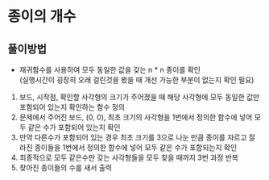 # 종이의 개수
## 풀이방법
- 재귀함수를 사용하여 모두 동일한 값을 갖는 n * n 종이를 확인    
  (실행시간이 굉장히 오래 걸린것을 봤을 때 개선 가능한 부분이 없는지 확인 필요)
1. 보드, 시작점, 확인할 사각형의 크기가 주어졌을 때 해당 사각형에 모두 동일한 값만 포함되어 있는지 확인하는 함수 정의
2. 문제에서 주어진 보드, (0, 0), 최초 크기의 사각형을 1번에서 정의한 함수에 넣어 모두 같은 수가 포함되어 있는지 확인
3. 만약 다른수가 포함되어 있는 경우 최초 크기를 3으로 나눈 만큼 종이를 자르고 잘라진 종이들을 1번에서 정의한 함수에 넣어 모두 같은 수가 포함되는지 확인
4. 최종적으로 모두 같은수만 갖는 사각형들을 모두 찾을 때까지 3번 과정 반복
5. 찾아진 종이들의 수를 새서 출력
